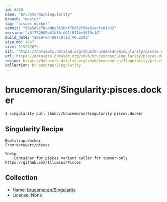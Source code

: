 ```yaml
---
id: 8308
name: "brucemoran/Singularity"
branch: "master"
tag: "pisces.docker"
commit: "60e549c78ee0ba3636ef709f2f99e8cecfc81a22"
version: "c8f752689b41b53fd61f811bc9419c14"
build_date: "2019-04-09T19:13:40.239Z"
size_mb: 1747
size: 515227679
sif: "https://datasets.datalad.org/shub/brucemoran/Singularity/pisces.docker/2019-04-09-60e549c7-c8f75268/c8f752689b41b53fd61f811bc9419c14.simg"
url: https://datasets.datalad.org/shub/brucemoran/Singularity/pisces.docker/2019-04-09-60e549c7-c8f75268/
recipe: https://datasets.datalad.org/shub/brucemoran/Singularity/pisces.docker/2019-04-09-60e549c7-c8f75268/Singularity
collection: brucemoran/Singularity
---
```


# brucemoran/Singularity:pisces.docker

```bash
$ singularity pull shub://brucemoran/Singularity:pisces.docker
```

## Singularity Recipe

```singularity
Bootstrap:docker
From:astewart/pisces

%help
    Container for pisces variant caller for tumour-only https://github.com/Illumina/Pisces
```

## Collection

 - Name: [brucemoran/Singularity](https://github.com/brucemoran/Singularity)
 - License: None

